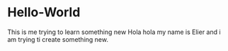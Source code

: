 # Hello-World
This is me trying to learn something new 
Hola hola my name is Elier and i am trying ti create something new.
